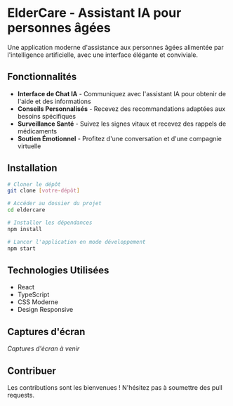 # ElderCare - Assistant IA pour personnes âgées

Une application moderne d'assistance aux personnes âgées alimentée par l'intelligence artificielle, avec une interface élégante et conviviale.

## Fonctionnalités

- **Interface de Chat IA** - Communiquez avec l'assistant IA pour obtenir de l'aide et des informations
- **Conseils Personnalisés** - Recevez des recommandations adaptées aux besoins spécifiques
- **Surveillance Santé** - Suivez les signes vitaux et recevez des rappels de médicaments
- **Soutien Émotionnel** - Profitez d'une conversation et d'une compagnie virtuelle

## Installation

```bash
# Cloner le dépôt
git clone [votre-dépôt]

# Accéder au dossier du projet
cd eldercare

# Installer les dépendances
npm install

# Lancer l'application en mode développement
npm start
```

## Technologies Utilisées

- React
- TypeScript
- CSS Moderne
- Design Responsive

## Captures d'écran

*Captures d'écran à venir*

## Contribuer

Les contributions sont les bienvenues ! N'hésitez pas à soumettre des pull requests.
